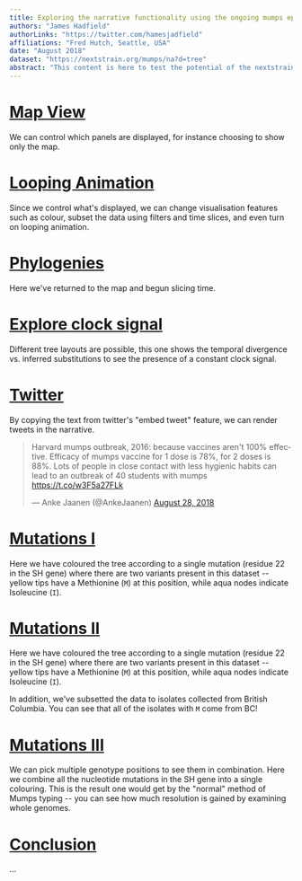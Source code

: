 ```yaml
---
title: Exploring the narrative functionality using the ongoing mumps epidemic in North America
authors: "James Hadfield"
authorLinks: "https://twitter.com/hamesjadfield"
affiliations: "Fred Hutch, Seattle, USA"
date: "August 2018"
dataset: "https://nextstrain.org/mumps/na?d=tree"
abstract: "This content is here to test the potential of the nextstrain (auspice) narrative functionality. It uses the Publicly available North American mumps dataset [here](https://www.nextstrain.org/mumps/na) to explore what's possible using narratives."
---
```



# [Map View](https://nextstrain.org/mumps/na?d=map)

We can control which panels are displayed, for instance choosing to show only the map.

# [Looping Animation](https://nextstrain.org/mumps/na?animate=2009-01-22,2017-07-22,1,0,15000&d=map)

Since we control what's displayed, we can change visualisation features such as colour, subset the data using filters and time slices, and even turn on looping animation.

# [Phylogenies](https://nextstrain.org/mumps/na?d=tree&dmax=2014-07-14&dmin=2012-03-30&p=full)

Here we've returned to the map and begun slicing time.

# [Explore clock signal](https://nextstrain.org/mumps/na?d=tree&l=clock&p=full)

Different tree layouts are possible, this one shows the temporal divergence vs. inferred substitutions to see the presence of a constant clock signal.



# [Twitter](https://nextstrain.org/mumps/na?d=tree&l=clock&p=full)

By copying the text from twitter's "embed tweet" feature, we can render tweets in the narrative.

<blockquote class="twitter-tweet" data-lang="en"><p lang="en" dir="ltr">Harvard mumps outbreak, 2016: because vaccines aren&#39;t 100% effective. Efficacy of mumps vaccine for 1 dose is 78%, for 2 doses is 88%. Lots of people in close contact with less hygienic habits can lead to an outbreak of 40 students with mumps <a href="https://t.co/w3F5a27FLk">https://t.co/w3F5a27FLk</a></p>&mdash; Anke Jaanen (@AnkeJaanen) <a href="https://twitter.com/AnkeJaanen/status/1034342706745692161?ref_src=twsrc%5Etfw">August 28, 2018</a></blockquote>


# [Mutations I](https://nextstrain.org/mumps/na?c=gt-SH_22&d=tree,entropy&p=full)

Here we have coloured the tree according to a single mutation (residue 22 in the SH gene) where there are two variants present in this dataset -- yellow tips have a Methionine (`M`) at this position, while aqua nodes indicate Isoleucine (`I`).

# [Mutations II](https://nextstrain.org/mumps/na?c=gt-SH_22&d=tree,entropy&p=full&f_division=british_columbia)

Here we have coloured the tree according to a single mutation (residue 22 in the SH gene) where there are two variants present in this dataset -- yellow tips have a Methionine (`M`) at this position, while aqua nodes indicate Isoleucine (`I`).


In addition, we've subsetted the data to isolates collected from British Columbia. You can see that all of the isolates with `M` come from BC!

# [Mutations III](https://nextstrain.org/mumps/na?c=gt-nuc_6270,6289,6294,6295,6308,6321,6359,6303,6304,6306,6313,6329,6340,6269,6264,6245&d=tree,entropy&p=full)

We can pick multiple genotype positions to see them in combination.
Here we combine all the nucleotide mutations in the SH gene into a single colouring.
This is the result one would get by the "normal" method of Mumps typing -- you can see how much resolution is gained by examining whole genomes.

# [Conclusion](https://nextstrain.org/mumps/na?c=num_date&p=grid&l=unrooted)


...

